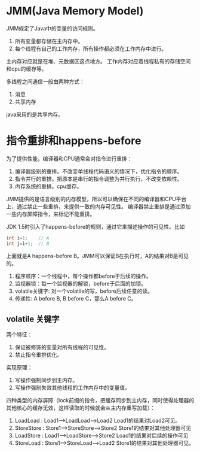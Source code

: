 # JMM(Java Memory Model)

JMM规定了Java中的变量的访问规则。

1. 所有变量都存储在主内存中。
2. 每个线程有自己的工作内存，所有操作都必须在工作内存中进行。

主内存对应就是在堆、元数据区这点地方。 工作内存对应着线程私有的存储空间和cpu的缓存等。

多线程之间通信一般由两种方式：

1. 消息
2. 共享内存

java采用的是共享内存。

# 指令重排和happens-before

为了提供性能，编译器和CPU通常会对指令进行重排：

1. 编译器级别的重排。不改变单线程代码语义的情况下，优化指令的顺序。
2. 指令并行的重排。把原本是串行的指令调整为并行执行，不改变依赖性。
3. 内存系统的重排。cpu缓存。

JMM提供的是语言级别的内存模型，所以可以确保在不同的编译器和CPU平台上，通过禁止一些重排，来提供一致的内存可见性。 编译器禁止重排是通过添加一些内存屏障指令，来标记不能重排。

JDK 1.5时引入了happens-before的规则，通过它来描述操作的可见性。比如

```java
int i=1;    // A
int j=i+1;  // B
```

上面就是A happens-before B。JMM可以保证B在执行时，A的结果对B是可见的。

1. 程序顺序：一个线程中，每个操作都before于后续的操作。
2. 监视器锁：每一个监视器的解锁，before于后面的加锁。
3. volatile关键字: 对一个volatile的写，before后续任意的读。
4. 传递性: A before B, B before C，那么A before C。

## volatile 关键字

两个特征：

1. 保证被修饰的变量对所有线程的可见性。
2. 禁止指令重排优化。

实现原理：

1. 写操作强制同步到主内存。
2. 写操作强制失效其他线程的工作内存中的变量值。

四种类型的内存屏障（lock前缀的指令，把缓存同步到主内存，同时使得处理器的其他核心的缓存无效，这样读取的时候就会从主内存重写加载）：

1. LoadLoad : Load1—>LoadLoad—>Load2 Load1的结果对Load2可见。
2. StoreStore : Store1—>StoreStore—>Store2 Store1的结果对其他处理器可见
3. LoadStore : Load1—>LoadStore—>Store2 Load1的结果对后续的操作可见
4. StoreLoad : Store1—>StoreLoad—>Load2 Store1的结果对其他处理器可见。

